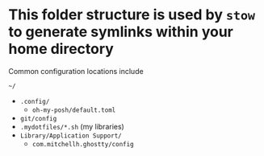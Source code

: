 # This folder structure is used by `stow` to generate symlinks within your home directory

Common configuration locations include

`~/`
- `.config/`
  - `oh-my-posh/default.toml`
- `git/config`
- `.mydotfiles/*.sh` (my libraries)
- `Library/Application Support/`
  - `com.mitchellh.ghostty/config`
